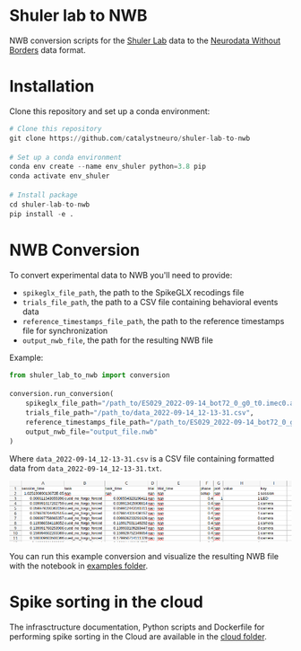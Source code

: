 # Shuler lab to NWB

NWB conversion scripts for the [Shuler Lab](https://sites.google.com/site/marshallshuler/home) data to the [Neurodata Without Borders](https://www.nwb.org/) data format.


# Installation

Clone this repository and set up a conda environment:

```python
# Clone this repository
git clone https://github.com/catalystneuro/shuler-lab-to-nwb

# Set up a conda environment
conda env create --name env_shuler python=3.8 pip
conda activate env_shuler

# Install package
cd shuler-lab-to-nwb
pip install -e .
```

# NWB Conversion

To convert experimental data to NWB you'll need to provide:

- `spikeglx_file_path`, the path to the SpikeGLX recodings file
- `trials_file_path`, the path to a CSV file containing behavioral events data
- `reference_timestamps_file_path`, the path to the reference timestamps file for synchronization
- `output_nwb_file`, the path for the resulting NWB file

Example:

```python
from shuler_lab_to_nwb import conversion

conversion.run_conversion(
    spikeglx_file_path="/path_to/ES029_2022-09-14_bot72_0_g0_t0.imec0.ap.bin",
    trials_file_path="/path_to/data_2022-09-14_12-13-31.csv",
    reference_timestamps_file_path="/path_to/ES029_2022-09-14_bot72_0_g0_tcat.imec0.ap.SY_384_6_0.txt",
    output_nwb_file="output_file.nwb"
)
```

Where `data_2022-09-14_12-13-31.csv` is a CSV file containing formatted data from `data_2022-09-14_12-13-31.txt`.

![csv example](/media/example_csv.png)

You can run this example conversion and visualize the resulting NWB file with the notebook in [examples folder](https://github.com/catalystneuro/shuler-lab-to-nwb/tree/main/examples).


# Spike sorting in the cloud

The infrasctructure documentation, Python scripts and Dockerfile for performing spike sorting in the Cloud are available in the [cloud folder](https://github.com/catalystneuro/shuler-lab-to-nwb/tree/main/cloud).